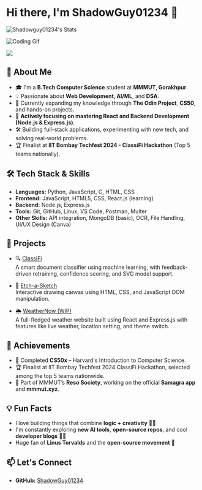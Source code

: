 # Hi there, I'm ShadowGuy01234 👋  

![Shadowguy01234's Stats](https://github-readme-stats.vercel.app/api?username=Shadowguy01234&theme=vue-dark&show_icons=true&hide_border=true&count_private=true) 

![Coding Gif](https://media.giphy.com/media/qgQUggAC3Pfv687qPC/giphy.gif)

![](https://komarev.com/ghpvc/?username=ShadowGuy01234&color=green&style=flat-square)


## 🚀 About Me  
- 🎓 I'm a **B.Tech Computer Science** student at **MMMUT, Gorakhpur**.  
- 💡 Passionate about **Web Development, AI/ML**, and **DSA**.  
- 🌱 Currently expanding my knowledge through **The Odin Project**, **CS50**, and hands-on projects.  
- 🧠 **Actively focusing on mastering React and Backend Development (Node.js & Express.js)**.  
- 🛠️ Building full-stack applications, experimenting with new tech, and solving real-world problems.  
- 🏆 Finalist at **IIT Bombay Techfest 2024 - ClassiFi Hackathon** (Top 5 teams nationally).  

## 🛠️ Tech Stack & Skills  
- **Languages:** Python, JavaScript, C, HTML, CSS  
- **Frontend:** JavaScript, HTML5, CSS, React.js (learning)  
- **Backend:** Node.js, Express.js 
- **Tools:** Git, GitHub, Linux, VS Code, Postman, Multer  
- **Other Skills:** API integration, MongoDB (basic), OCR, File Handling, UI/UX Design (Canva)  

## 🚧 Projects  
- 🔍 [ClassiFi](https://github.com/ShadowGuy01234/Classifi)  
  A smart document classifier using machine learning, with feedback-driven retraining, confidence scoring, and SVG model support.  

- 🎨 [Etch-a-Sketch](https://github.com/ShadowGuy01234/Etch-a-Sketch)  
  Interactive drawing canvas using HTML, CSS, and JavaScript DOM manipulation.  

- 🌦️ [WeatherNow (WIP)](https://github.com/ShadowGuy01234/Weather-app)  
  A full-fledged weather website built using React and Express.js with features like live weather, location setting, and theme switch.

## 🎯 Achievements  
- 🧠 Completed **CS50x** – Harvard's Introduction to Computer Science.
- 🏆 Finalist at IIT Bombay Techfest 2024 ClassiFi Hackathon, selected among the top 5 teams nationwide.
- 🧩 Part of MMMUT’s **Reso Society**, working on the official **Samagra app** and **mmmut.xyz**.

## 💡 Fun Facts  
- I love building things that combine **logic + creativity** 🎨🧠  
- I'm constantly exploring **new AI tools**, **open-source repos**, and cool **developer blogs** 🧑‍💻  
- Huge fan of **Linus Torvalds** and the **open-source movement** 🐧  

## 📫 Let's Connect  
- **GitHub:** [ShadowGuy01234](https://github.com/ShadowGuy01234)   

